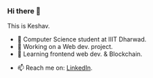 ### Hi there 👋
This is Keshav.

- 🏢 Computer Science student at IIIT Dharwad.
- 🔭 Working on a Web dev. project.
- 🌱 Learning frontend web dev. & Blockchain.
<!-- - 👯 I’m looking to collaborate on ...
- 🤔 I’m looking for help with ...
- 💬 Ask me about ... -->
- 📫 Reach me on: [LinkedIn](https://www.linkedin.com/in/keshavjha018/).
<!-- - 😄 Pronouns: ... -->
<!-- - ⚡ Fun fact: ... -->


